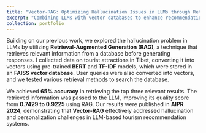 ```yaml
---
title: "Vector-RAG: Optimizing Hallucination Issues in LLMs through Retrieval Augmented Generation"
excerpt: "Combining LLMs with vector databases to enhance recommendation systems and reduce hallucinations.<br/><img src='/images/tibet_vectorRAG.jpg'>"
collection: portfolio
---
```


Building on our previous work, we explored the hallucination problem in LLMs by utilizing **Retrieval-Augmented Generation (RAG)**, a technique that retrieves relevant information from a database before generating responses. I collected data on tourist attractions in Tibet, converting it into vectors using pre-trained **BERT** and **TF-IDF** models, which were stored in an **FAISS vector database**. User queries were also converted into vectors, and we tested various retrieval methods to search the database.

We achieved **65% accuracy** in retrieving the top three relevant results. The retrieved information was passed to the LLM, improving its quality score from **0.7429 to 0.9225** using RAG. Our results were published in **AIPR 2024**, demonstrating that **Vector-RAG** effectively addressed hallucination and personalization challenges in LLM-based tourism recommendation systems.
